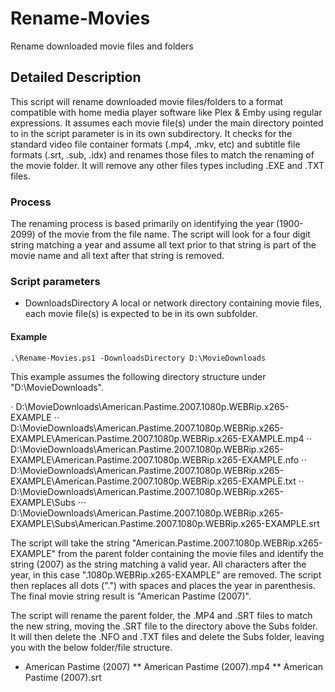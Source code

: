 # Rename-Movies
Rename downloaded movie files and folders
## Detailed Description
This script will rename downloaded movie files/folders to a format compatible with home media player software like Plex & Emby using regular expressions.  It assumes each movie file(s) under the main directory pointed to in the script parameter is in its own subdirectory.  It checks for the standard video file container formats (.mp4, .mkv, etc) and subtitle file formats (.srt, .sub, .idx) and renames those files to match the renaming of the movie folder.  It will remove any other files types including .EXE and .TXT files.

### Process
The renaming process is based primarily on identifying the year (1900-2099) of the movie from the file name.  The script will look for a four digit string matching a year and assume all text prior to that string is part of the movie name and all text after that string is removed.

### Script parameters
* DownloadsDirectory
A local or network directory containing movie files, each movie file(s) is expected to be in its own subfolder.

#### Example
`.\Rename-Movies.ps1 -DownloadsDirectory D:\MovieDownloads`

This example assumes the following directory structure under "D:\MovieDownloads".

⋅ D:\MovieDownloads\American.Pastime.2007.1080p.WEBRip.x265-EXAMPLE
⋅⋅ D:\MovieDownloads\American.Pastime.2007.1080p.WEBRip.x265-EXAMPLE\American.Pastime.2007.1080p.WEBRip.x265-EXAMPLE.mp4
⋅⋅ D:\MovieDownloads\American.Pastime.2007.1080p.WEBRip.x265-EXAMPLE\American.Pastime.2007.1080p.WEBRip.x265-EXAMPLE.nfo
⋅⋅ D:\MovieDownloads\American.Pastime.2007.1080p.WEBRip.x265-EXAMPLE\American.Pastime.2007.1080p.WEBRip.x265-EXAMPLE.txt
⋅⋅ D:\MovieDownloads\American.Pastime.2007.1080p.WEBRip.x265-EXAMPLE\Subs
⋅⋅⋅ D:\MovieDownloads\American.Pastime.2007.1080p.WEBRip.x265-EXAMPLE\Subs\American.Pastime.2007.1080p.WEBRip.x265-EXAMPLE.srt


The script will take the string "American.Pastime.2007.1080p.WEBRip.x265-EXAMPLE" from the parent folder containing the movie files and identify the string (2007) as the string matching a valid year.  All characters after the year, in this case ".1080p.WEBRip.x265-EXAMPLE" are removed.  The script then replaces all dots (".") with spaces and places the year in parenthesis.  The final movie string result is "American Pastime (2007)".


The script will rename the parent folder, the .MP4 and .SRT files to match the new string, moving the .SRT file to the directory above the Subs folder.  It will then delete the .NFO and .TXT files and delete the Subs folder, leaving you with the below folder/file structure.

* American Pastime (2007)
** American Pastime (2007).mp4
** American Pastime (2007).srt
